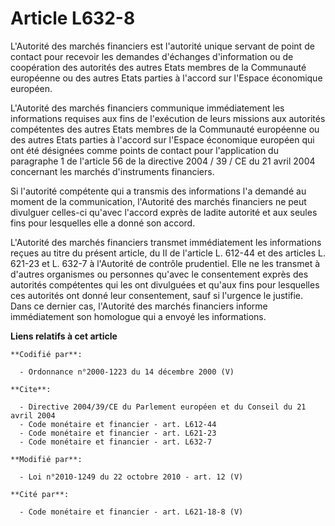 # Article L632-8

L'Autorité des marchés financiers est l'autorité unique servant de point de contact pour recevoir les demandes d'échanges
d'information ou de coopération des autorités des autres Etats membres de la Communauté européenne ou des autres Etats
parties à l'accord sur l'Espace économique européen.

L'Autorité des marchés financiers communique immédiatement les informations requises aux fins de l'exécution de leurs
missions aux autorités compétentes des autres Etats membres de la Communauté européenne ou des autres Etats parties à
l'accord sur l'Espace économique européen qui ont été désignées comme points de contact pour l'application du paragraphe 1 de
l'article 56 de la directive 2004 / 39 / CE du 21 avril 2004 concernant les marchés d'instruments financiers. 

Si l'autorité compétente qui a transmis des informations l'a demandé au moment de la communication, l'Autorité des marchés
financiers ne peut divulguer celles-ci qu'avec l'accord exprès de ladite autorité et aux seules fins pour lesquelles elle a
donné son accord.

L'Autorité des marchés financiers transmet immédiatement les informations reçues au titre du présent article, du II de
l'article L. 612-44 et des articles L. 621-23 et L. 632-7 à l'Autorité de contrôle prudentiel. Elle ne les transmet à
d'autres organismes ou personnes qu'avec le consentement exprès des autorités compétentes qui les ont divulguées et qu'aux
fins pour lesquelles ces autorités ont donné leur consentement, sauf si l'urgence le justifie. Dans ce dernier cas,
l'Autorité des marchés financiers informe immédiatement son homologue qui a envoyé les informations.

**Liens relatifs à cet article**

	**Codifié par**:

	  - Ordonnance n°2000-1223 du 14 décembre 2000 (V)

	**Cite**:

	  - Directive 2004/39/CE du Parlement européen et du Conseil du 21 avril 2004
	  - Code monétaire et financier - art. L612-44
	  - Code monétaire et financier - art. L621-23
	  - Code monétaire et financier - art. L632-7

	**Modifié par**:

	  - Loi n°2010-1249 du 22 octobre 2010 - art. 12 (V)

	**Cité par**:

	  - Code monétaire et financier - art. L621-18-8 (V)

